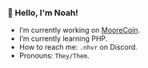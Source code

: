 ### 👋 Hello, I'm Noah!

- I’m currently working on [MooreCoin](https://mooreless.online).
- I’m currently learning PHP.
- How to reach me: `.nhvr` on Discord.
- Pronouns: `They/Them`.
